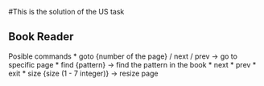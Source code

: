 #This is the solution of the US task 
## Book Reader
Posible commands
						* goto {number of the page} / next / prev		->  	go to specific page
						* find {pattern}														->		find the pattern in the book
										* next
										* prev
										* exit
						* size {size (1 - 7 integer)}									->		resize page
